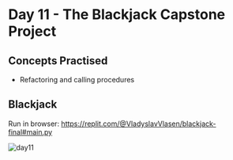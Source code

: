 # Day 11 - The Blackjack Capstone Project
## Concepts Practised
- Refactoring and calling procedures
## Blackjack
Run in browser: https://replit.com/@VladyslavVlasen/blackjack-final#main.py

![day11](https://user-images.githubusercontent.com/98851253/154564800-4f904627-e2dc-427f-9789-59d08d8a2ab4.gif)
